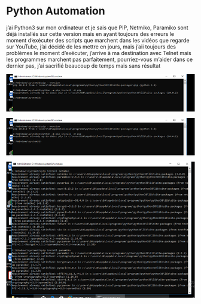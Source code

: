 # Python Automation


j’ai Python3 sur mon ordinateur et je sais que PIP, Netmiko, Paramiko sont déjà installés sur cette version mais en ayant toujours des erreurs le moment d’exécuter des scripts que marchent dans les vidéos que regarde sur YouTube, j’ai décidé de les mettre en jours, mais j’aii toujours des problèmes le moment d’exécuter, j’arrive à ma destination avec Telnet mais les programmes marchent pas parfaitement, pourriez-vous m’aider dans ce dernier pas, j’ai sacrifié beaucoup de temps mais sans résultat


<img src="images/Picture1.png" width="974" heigth="193"></img>

<img src="images/Picture2.png" width="974" heigth="193"></img>

<img src="images/Picture3.png" width="918" heigth="664"></img>
